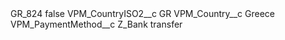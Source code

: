 <?xml version="1.0" encoding="UTF-8"?>
<CustomMetadata xmlns="http://soap.sforce.com/2006/04/metadata" xmlns:xsi="http://www.w3.org/2001/XMLSchema-instance" xmlns:xsd="http://www.w3.org/2001/XMLSchema">
    <label>GR_824</label>
    <protected>false</protected>
    <values>
        <field>VPM_CountryISO2__c</field>
        <value xsi:type="xsd:string">GR</value>
    </values>
    <values>
        <field>VPM_Country__c</field>
        <value xsi:type="xsd:string">Greece</value>
    </values>
    <values>
        <field>VPM_PaymentMethod__c</field>
        <value xsi:type="xsd:string">Z_Bank transfer</value>
    </values>
</CustomMetadata>
